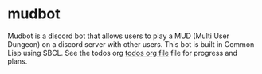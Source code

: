 # mudbot

Mudbot is a discord bot that allows users to play a MUD (Multi User Dungeon) on
a discord server with other users. This bot is built in Common Lisp using SBCL.
See the todos org [todos org file](org/todo.org) file for progress and plans.
